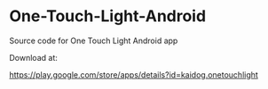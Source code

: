 # One-Touch-Light-Android
Source code for One Touch Light Android app

Download at:

https://play.google.com/store/apps/details?id=kaidog.onetouchlight
